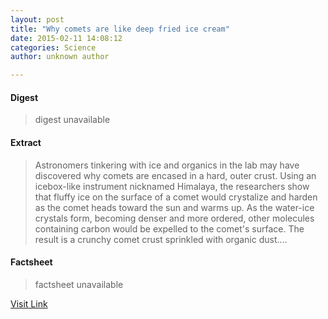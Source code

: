 ```yaml
---
layout: post
title: "Why comets are like deep fried ice cream"
date: 2015-02-11 14:08:12
categories: Science
author: unknown author

---
```



#### Digest
>digest unavailable

#### Extract
>Astronomers tinkering with ice and organics in the lab may have discovered why comets are encased in a hard, outer crust. Using an icebox-like instrument nicknamed Himalaya, the researchers show that fluffy ice on the surface of a comet would crystalize and harden as the comet heads toward the sun and warms up. As the water-ice crystals form, becoming denser and more ordered, other molecules containing carbon would be expelled to the comet's surface. The result is a crunchy comet crust sprinkled with organic dust....

#### Factsheet
>factsheet unavailable

[Visit Link](http://feeds.sciencedaily.com/~r/sciencedaily/~3/ZHRruKeTaKo/150211090812.htm)


